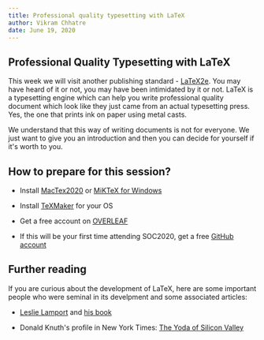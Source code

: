 ```yaml
---
title: Professional quality typesetting with LaTeX
author: Vikram Chhatre
date: June 19, 2020
---
```


## Professional Quality Typesetting with LaTeX

This week we will visit another publishing standard - [LaTeX2e](https://latex-project.org). You may have heard of it or not, you may have been intimidated by it or not. LaTeX is a typesetting engine which can help you write professional quality document which look like they just came from an actual typesetting press.  Yes, the one that prints ink on paper using metal casts.

We understand that this way of writing documents is not for everyone.  We just want to give you an introduction and then you can decide for yourself if it's worth to you.



## How to prepare for this session?


- Install [MacTex2020](https://tug.org/mactex/mactex-download.html) or [MiKTeX for Windows](https://miktex.org)

- Install [TeXMaker](https://www.xm1math.net/texmaker/) for your OS

- Get a free account on [OVERLEAF](https://overleaf.com)

- If this will be your first time attending SOC2020, get a free [GitHub account](https://github.com)



## Further reading

If you are curious about the development of LaTeX, here are some important people who were seminal in its develpment and some associated articles:

- [Leslie Lamport](https://en.wikipedia.org/wiki/Leslie_Lamport) and [his book](https://www.amazon.com/LaTeX-Document-Preparation-System-2nd/dp/0201529831)

- Donald Knuth's profile in New York Times: [The Yoda of Silicon Valley](https://www.nytimes.com/2018/12/17/science/donald-knuth-computers-algorithms-programming.html) 
